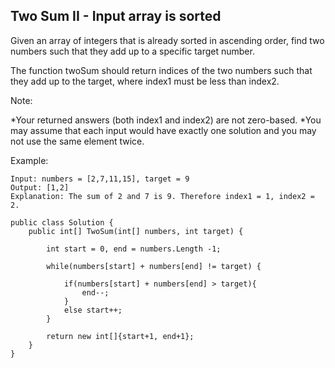 ## Two Sum II - Input array is sorted

Given an array of integers that is already sorted in ascending order, find two numbers such that they add up to a specific target number.

The function twoSum should return indices of the two numbers such that they add up to the target, where index1 must be less than index2.

Note:

*Your returned answers (both index1 and index2) are not zero-based.
*You may assume that each input would have exactly one solution and you may not use the same element twice.

Example:
```
Input: numbers = [2,7,11,15], target = 9
Output: [1,2]
Explanation: The sum of 2 and 7 is 9. Therefore index1 = 1, index2 = 2.
```

```
public class Solution {
    public int[] TwoSum(int[] numbers, int target) {

        int start = 0, end = numbers.Length -1;
        
        while(numbers[start] + numbers[end] != target) {
            
            if(numbers[start] + numbers[end] > target){
                end--;
            }
            else start++;
        }
        
        return new int[]{start+1, end+1};    
    }
}
```
